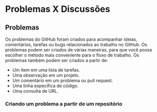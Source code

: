 # Problemas X Discussões

## Problemas

Os problemas do GitHub foram criados para acompanhar ideias, comentários, tarefas ou bugs relacionados ao trabalho no GitHub. Os problemas podem ser criados de várias maneiras, para que você possa escolher o método mais conveniente para o fluxo de trabalho. Os problemas também podem ser criados a partir de:

* Um item em uma lista de tarefas.
* Uma observação em um projeto.
* Um comentário em um problema ou pull request.
* Uma linha específica de código.
* Uma consulta de URL.

### Criando um problema a partir de um repositório


